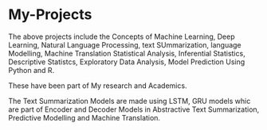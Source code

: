 # My-Projects

The above projects include the Concepts of Machine Learning, Deep Learning, Natural Language Processing, text SUmmarization, language Modelling, Machine Translation Statistical Analysis, Inferential Statistics, Descriptive Statistcs, Exploratory Data Analysis, Model Prediction Using Python and R.
  
These have been part of My research and Academics.

The Text Summarization Models are made using LSTM, GRU models whic are part of Encoder and Decoder Models in Abstractive Text Summarization, Predictive Modelling and Machine Translation.
  
